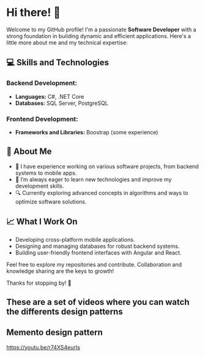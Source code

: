# Hi there! 👋

Welcome to my GitHub profile! I'm a passionate **Software Developer** with a strong foundation in building dynamic and efficient applications. Here's a little more about me and my technical expertise:



## 💻 Skills and Technologies

### Backend Development:
- **Languages:** C#, .NET Core
- **Databases:** SQL Server, PostgreSQL


### Frontend Development:
- **Frameworks and Libraries:** Boostrap (some experience)



## 🌟 About Me
- 💼 I have experience working on various software projects, from backend systems to mobile apps.
- 🌱 I’m always eager to learn new technologies and improve my development skills.
- 🔍 Currently exploring advanced concepts in algorithms and ways to optimize software solutions.

## 📈 What I Work On
- Developing cross-platform mobile applications.
- Designing and managing databases for robust backend systems.
- Building user-friendly frontend interfaces with Angular and React.




Feel free to explore my repositories and contribute. Collaboration and knowledge sharing are the keys to growth!

Thanks for stopping by! 🚀

## These are a set of videos where you can watch the differents design patterns

## Memento design pattern
https://youtu.be/r74XS4eurIs



